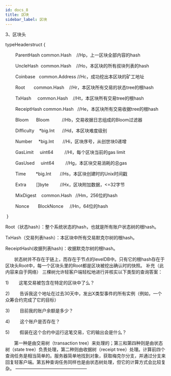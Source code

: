 ```yaml
---
id: docs_8
title: 区块
sidebar_label: 区块
---
```


3、区块头

typeHeaderstruct {

        ParentHash common.Hash    //Hp，上一区块全部内容的hash           

        UncleHash  common.Hash    //Ho，本区块的所有叔块列表的hash

        Coinbase   common.Address //Hc，成功挖出本区块的矿工地址

        Root       common.Hash    //Hr，本区块所有交易的状态tree的根hash

        TxHash     common.Hash    //Ht，本区块所有交易tree的根hash

        ReceiptHash common.Hash   //He，本区块所有交易收据tree的根hash

        Bloom      Bloom          //Hb，交易收据日志组成的Bloom过滤器

        Difficulty    *big.Int      //Hd，本区块难度级别

        Number     *big.Int       //Hi，区块序号，从创世块0递增

        GasLimit     uint64         //Hl，每个区块当前的gas limit

        GasUsed     uint64         //Hg，本区块交易消耗的总gas

        Time        *big.Int       //Hs，本区块创建时的Unix时间戳

        Extra        []byte         //Hx，区块附加数据，<=32字节

        MixDigest    common.Hash   //Hm，256位的hash

        Nonce       BlockNonce     //Hn，64位的hash

 }




Root（状态hash）：整个系统状态的hash，也就是所有账户状态树的根hash。

TxHash（交易列表hash）：本区块中所有交易默克尔树的根hash。

ReceiptHash(收据列表hash)：收据默克尔树的根hash。

       状态树并不存在于链上，而存在于节点的levelDB中。只有它的根hash存在于区块头Root中，每一个区块头里的Root都是区块被挖出确认时的快照。
补充（此内容来自于网络）
三棵树允许轻客户端轻松地进行并核实以下类型的查询答案：

1)        这笔交易被包含在特定的区块中了么？

2)        告诉我这个地址在过去30天中，发出X类型事件的所有实例（例如，一个众筹合约完成了它的目标）

3)        目前我的账户余额是多少？

4)        这个账户是否存在？

5)        假装在这个合约中运行这笔交易，它的输出会是什么？

       第一种是由交易树（transaction tree）来处理的；第三和第四种则是由状态树（state tree）负责处理，第二种则由收据树（receipt tree）处理。计算前四个查询任务是相当简单的。服务器简单地找到对象，获取梅克尔分支，并通过分支来回复轻客户端。第五种查询任务同样也是由状态树处理，但它的计算方式会比较复杂。
————————————————

